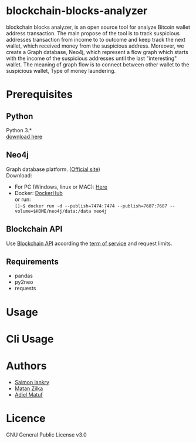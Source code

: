 # blockchain-blocks-analyzer
blockchain blocks analyzer, is an open source tool for analyze Bitcoin wallet address
 transaction. The main propose of the tool is to track suspicious addresses
 transaction from income to to outcome and keep track the next wallet, which received
 money from the suspicious address. Moreover, we create a Graph database, Neo4j, which 
 represent a flow graph which starts with the income of the suspicious addresses
  until the last "interesting" wallet. The meaning of graph flow is to connect 
  between other wallet to the suspicious wallet, Type of money laundering.

# Prerequisites

## Python
Python 3.*  
[download here](https://www.python.org/downloads/)

## Neo4j
Graph database platform. ([Official site](https://neo4j.com/))  
Download:  
* For PC (Windows, linux or MAC): [Here](https://neo4j.com/download/)  
* Docker: [DockerHub](https://hub.docker.com/_/neo4j)  
        or run:  
        ```
        []~$ docker run -d --publish=7474:7474 --publish=7687:7687 --volume=$HOME/neo4j/data:/data neo4j
        ```  
        
## Blockchain API
Use [Blockchain API](https://www.blockchain.com/api) according the
 [term of service](https://www.blockchain.com/legal/api-terms) and request limits.

## Requirements
* pandas
* py2neo
* requests

# Usage

# Cli Usage

# Authors
* [Saimon lankry](https://github.com/Saimon9852)
* [Matan Zilka](https://github.com/MatanZi)
* [Adiel Matuf](https://github.com/MatufA/)

# Licence
GNU General Public License v3.0
